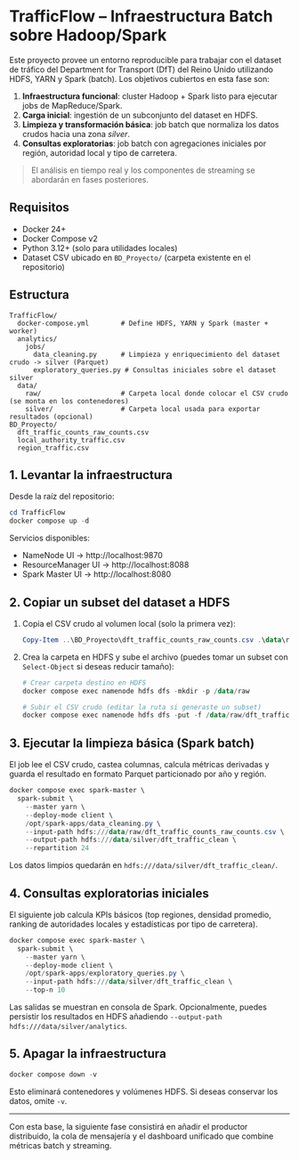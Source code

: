 # TrafficFlow – Infraestructura Batch sobre Hadoop/Spark

Este proyecto provee un entorno reproducible para trabajar con el dataset de tráfico del Department for Transport (DfT) del Reino Unido utilizando HDFS, YARN y Spark (batch). Los objetivos cubiertos en esta fase son:

1. **Infraestructura funcional**: cluster Hadoop + Spark listo para ejecutar jobs de MapReduce/Spark.
2. **Carga inicial**: ingestión de un subconjunto del dataset en HDFS.
3. **Limpieza y transformación básica**: job batch que normaliza los datos crudos hacia una zona *silver*.
4. **Consultas exploratorias**: job batch con agregaciones iniciales por región, autoridad local y tipo de carretera.

> El análisis en tiempo real y los componentes de streaming se abordarán en fases posteriores.

## Requisitos

- Docker 24+
- Docker Compose v2
- Python 3.12+ (solo para utilidades locales)
- Dataset CSV ubicado en `BD_Proyecto/` (carpeta existente en el repositorio)

## Estructura

```
TrafficFlow/
  docker-compose.yml        # Define HDFS, YARN y Spark (master + worker)
  analytics/
    jobs/
      data_cleaning.py      # Limpieza y enriquecimiento del dataset crudo -> silver (Parquet)
      exploratory_queries.py # Consultas iniciales sobre el dataset silver
  data/
    raw/                    # Carpeta local donde colocar el CSV crudo (se monta en los contenedores)
    silver/                 # Carpeta local usada para exportar resultados (opcional)
BD_Proyecto/
  dft_traffic_counts_raw_counts.csv
  local_authority_traffic.csv
  region_traffic.csv
```

## 1. Levantar la infraestructura

Desde la raíz del repositorio:

```powershell
cd TrafficFlow
docker compose up -d
```

Servicios disponibles:

- NameNode UI → http://localhost:9870
- ResourceManager UI → http://localhost:8088
- Spark Master UI → http://localhost:8080

## 2. Copiar un subset del dataset a HDFS

1. Copia el CSV crudo al volumen local (solo la primera vez):

   ```powershell
   Copy-Item ..\BD_Proyecto\dft_traffic_counts_raw_counts.csv .\data\raw\
   ```

2. Crea la carpeta en HDFS y sube el archivo (puedes tomar un subset con `Select-Object` si deseas reducir tamaño):

   ```powershell
   # Crear carpeta destino en HDFS
   docker compose exec namenode hdfs dfs -mkdir -p /data/raw

   # Subir el CSV crudo (editar la ruta si generaste un subset)
   docker compose exec namenode hdfs dfs -put -f /data/raw/dft_traffic_counts_raw_counts.csv /data/raw/
   ```

## 3. Ejecutar la limpieza básica (Spark batch)

El job lee el CSV crudo, castea columnas, calcula métricas derivadas y guarda el resultado en formato Parquet particionado por año y región.

```powershell
docker compose exec spark-master \
  spark-submit \
    --master yarn \
    --deploy-mode client \
    /opt/spark-apps/data_cleaning.py \
    --input-path hdfs:///data/raw/dft_traffic_counts_raw_counts.csv \
    --output-path hdfs:///data/silver/dft_traffic_clean \
    --repartition 24
```

Los datos limpios quedarán en `hdfs:///data/silver/dft_traffic_clean/`.

## 4. Consultas exploratorias iniciales

El siguiente job calcula KPIs básicos (top regiones, densidad promedio, ranking de autoridades locales y estadísticas por tipo de carretera).

```powershell
docker compose exec spark-master \
  spark-submit \
    --master yarn \
    --deploy-mode client \
    /opt/spark-apps/exploratory_queries.py \
    --input-path hdfs:///data/silver/dft_traffic_clean \
    --top-n 10
```

Las salidas se muestran en consola de Spark. Opcionalmente, puedes persistir los resultados en HDFS añadiendo `--output-path hdfs:///data/silver/analytics`.

## 5. Apagar la infraestructura

```powershell
docker compose down -v
```

Esto eliminará contenedores y volúmenes HDFS. Si deseas conservar los datos, omite `-v`.

---

Con esta base, la siguiente fase consistirá en añadir el productor distribuido, la cola de mensajería y el dashboard unificado que combine métricas batch y streaming.
